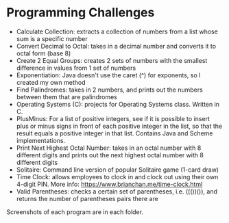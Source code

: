 ﻿# Programming Challenges
* Calculate Collection: extracts a collection of numbers from a list whose sum is a specific number
* Convert Decimal to Octal: takes in a decimal number and converts it to octal form (base 8)
* Create 2 Equal Groups: creates 2 sets of numbers with the smallest difference in values from 1 set of numbers
* Exponentiation: Java doesn't use the caret (^) for exponents, so I created my own method
* Find Palindromes: takes in 2 numbers, and prints out the numbers between them that are palindromes
* Operating Systems (C): projects for Operating Systems class. Written in C.
* PlusMinus: For a list of positive integers, see if it is possible to insert plus or minus signs in front of each positive integer in the list, so that the result equals a positive integer in that list. Contains Java and Scheme implementations.
* Print Next Highest Octal Number: takes in an octal number with 8 different digits and prints out the next highest octal number with 8 different digits
* Solitaire: Command line version of popular Solitaire game (1-card draw)
* Time Clock: allows employees to clock in and clock out using their own 4-digit PIN. More info: https://www.brianchan.me/time-clock.html
* Valid Parentheses: checks a certain set of parentheses, i.e. ((())()), and returns the number of parentheses pairs there are

Screenshots of each program are in each folder.
